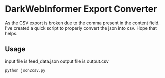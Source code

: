 # DarkWebInformer Export Converter 
As the CSV export is broken due to the comma present in the content field. I've created a quick script to properly convert the json into csv.
Hope that helps.

## Usage
input file is feed_data.json
output file is output.csv

```python json2csv.py```
